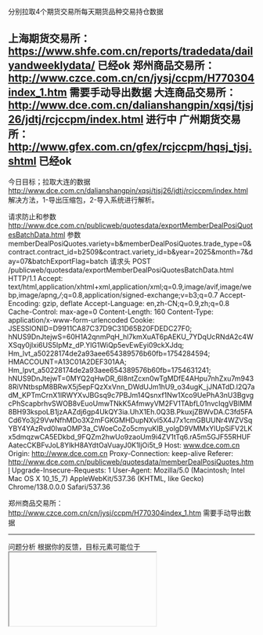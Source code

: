 分别拉取4个期货交易所每天期货品种交易持仓数据

上海期货交易所：https://www.shfe.com.cn/reports/tradedata/dailyandweeklydata/
已经ok
郑州商品交易所：http://www.czce.com.cn/cn/jysj/ccpm/H770304index_1.htm
需要手动导出数据
大连商品交易所：http://www.dce.com.cn/dalianshangpin/xqsj/tjsj26/jdtj/rcjccpm/index.html
进行中
广州期货交易所：http://www.gfex.com.cn/gfex/rcjccpm/hqsj_tjsj.shtml
已经ok
----
今日目标；拉取大连的数据
http://www.dce.com.cn/dalianshangpin/xqsj/tjsj26/jdtj/rcjccpm/index.html
解决方法，1-导出压缩包，2-导入系统进行解析。

请求防止和参数
http://www.dce.com.cn/publicweb/quotesdata/exportMemberDealPosiQuotesBatchData.html
参数
memberDealPosiQuotes.variety=b&memberDealPosiQuotes.trade_type=0&contract.contract_id=b2509&contract.variety_id=b&year=2025&month=7&day=07&batchExportFlag=batch
请求头
POST /publicweb/quotesdata/exportMemberDealPosiQuotesBatchData.html HTTP/1.1
Accept: text/html,application/xhtml+xml,application/xml;q=0.9,image/avif,image/webp,image/apng,*/*;q=0.8,application/signed-exchange;v=b3;q=0.7
Accept-Encoding: gzip, deflate
Accept-Language: en,zh-CN;q=0.9,zh;q=0.8
Cache-Control: max-age=0
Content-Length: 160
Content-Type: application/x-www-form-urlencoded
Cookie: JSESSIONID=D9911CA87C37D9C31D65B20FDEDC27F0; hNUS9DnJtejwS=60H1A2qnmPqH_hl7kmXuAT6pAEKU_7YDqUcRNdA2c4WXSqy0jIxi6US5IpMz_dP.YlG1WiQp5evEwEyi09ckXJdq; Hm_lvt_a50228174de2a93aee654389576b60fb=1754284594; HMACCOUNT=A13C01A2DEF301AA; Hm_lpvt_a50228174de2a93aee654389576b60fb=1754631241; hNUS9DnJtejwT=0MYQ2qHwDR_6l8ntZcxn0wTgMDfE4AHpu7nhZxu7m9438RiVNtbspM8BRwX5j5epFQzXxVnn_DWdUJm1hU9_o34ugK_jJNATdD.l2Q7adM_KPTmCrnX1lRWYXvJBGsq9c7PBJm14Qsnxf1Nw1Xco9UePhA3nU3BgvgcPhScapbrhvSWOB8vEuoUmwTNkK5AfmwyVM2FV1TAbfL01nvcIqgVBlMM8BH93kspoLB1jzAAZdj6gp4UkQY3ia.UhX1Eh.0Q3B.PkuxjZBWvDA.C3fd5FACd6Yo3j29VwNfhMDo3X2mFGKGMHDupNXvl5X4J7x1cmGBUUNr4WZVSqYBY4YAzRvd0IwaOMP3a_CWoeCoZo5cmyuKIB_yolgD9VMMxYlUpSiFV2LKx5dmqzwCA5EDkbd_9FQZm2hwUo9zaoUm9i4ZV1tTq6.rA5m5GJF55RHUFAatecCKBFvJoL8YlkH8AYdtOaVuayJ0K1ljOi5t_9
Host: www.dce.com.cn
Origin: http://www.dce.com.cn
Proxy-Connection: keep-alive
Referer: http://www.dce.com.cn/publicweb/quotesdata/memberDealPosiQuotes.html
Upgrade-Insecure-Requests: 1
User-Agent: Mozilla/5.0 (Macintosh; Intel Mac OS X 10_15_7) AppleWebKit/537.36 (KHTML, like Gecko) Chrome/138.0.0.0 Safari/537.36

郑州商品交易所：http://www.czce.com.cn/cn/jysj/ccpm/H770304index_1.htm
需要手动导出数据

------
问题分析
根据你的反馈，目标元素可能位于 <iframe> 内，这会导致 Selenium 的 CSS 选择器 body > div.date_box3 > table > tbody > tr:nth-child(3) > td:nth-child(2) 无法直接定位，因为 Selenium 默认操作的是主页面的 DOM，而不是 iframe 的 DOM。以下是详细的解决方案，使用中文说明如何处理 <iframe> 中的元素

iframe 导致元素不可见：

如果目标元素（表格数据）在 <iframe> 内，Selenium 需要先切换到正确的 iframe 上下文才能定位元素。
你的 CSS 选择器可能在 iframe 的 DOM 中有效，但在主页面无效。



验证 CSS 选择器

检查 DOM 结构：

在 Chrome 浏览器中打开 http://www.czce.com.cn/cn/DFSStaticFiles/Future/2025/20250801/FutureDataHolding.htm，使用开发者工具（F12）检查目标元素的实际路径。
测试 CSS 选择器：
javascript
document.querySelector("body > div.date_box3 > table > tbody > tr:nth-child(3) > td:nth-child(2)")
如果返回 null，说明选择器无效。
尝试更通用的选择器，例如：
java
By.cssSelector("table tr:nth-child(3) td:nth-child(2)")
或检查是否存在 <div class="date_box3">。



以下是对提供的 `executeAsyncTaskV_B` 方法的完善建议，基于给定的代码片段和文档数据（`aaa.htm`）。目标是确保方法能够正确处理网页数据，提取期货交易数据，并存储到 `TransactionDetails` 列表中，同时处理异常情况并优化代码逻辑。以下是完善后的代码和说明：

---

### 完善后的代码

```java
import org.openqa.selenium.By;
import org.openqa.selenium.WebDriver;
import org.openqa.selenium.WebElement;
import org.openqa.selenium.chrome.ChromeDriver;
import org.openqa.selenium.chrome.ChromeOptions;
import org.openqa.selenium.support.ui.ExpectedConditions;
import org.openqa.selenium.support.ui.WebDriverWait;
import org.slf4j.Logger;
import org.slf4j.LoggerFactory;
import cn.hutool.core.util.ObjectUtil;

import java.io.IOException;
import java.time.Duration;
import java.util.ArrayList;
import java.util.List;

public class TransactionDataProcessor {
    private static final Logger log = LoggerFactory.getLogger(TransactionDataProcessor.class);

    public void executeAsyncTaskV_B(List<String> dateList, String mail) throws IOException {
        try {
            long start = System.currentTimeMillis();
            log.info("异步任务入参：日期 {}, 邮箱 {}", dateList, mail);

            // 默认参数处理
            if (ObjectUtil.isEmpty(dateList)) {
                dateList = new ArrayList<>();
                dateList.add("20250801");
                log.info("日期参数为空，使用默认日期: 20250801");
            }
            if (mail == null) {
                mail = "andyfaupassion@gmail.com";
                log.info("邮箱参数为空，使用默认邮箱: andyfaupassion@gmail.com");
            }

            // 初始化 ChromeDriver
            ChromeOptions options = new ChromeOptions();
            options.addArguments("--headless"); // 无头模式
            options.addArguments("--no-sandbox");
            options.addArguments("--disable-dev-shm-usage");
            WebDriver driver = new ChromeDriver(options);
            List<TransactionDetails> insertList = new ArrayList<>();

            try {
                // 遍历日期列表
                for (String date : dateList) {
                    String url = "http://www.czce.com.cn/cn/DFSStaticFiles/Future/2025/" + date + "/FutureDataHolding.htm";
                    log.info("正在访问URL: {}", url);
                    driver.get(url);

                    // 检测页面是否以表格形式显示
                    WebElement display = driver.findElement(By.cssSelector("body > div.desktop > div > div:nth-child(1) > div"));
                    String style = display.getAttribute("style");
                    if (!style.contains("display: none")) {
                        WebElement button = driver.findElement(By.cssSelector("#switch"));
                        log.info("模拟点击事件（切换表格显示）");
                        button.click();

                        // 等待页面刷新
                        WebDriverWait wait = new WebDriverWait(driver, Duration.ofSeconds(10));
                        wait.until(ExpectedConditions.visibilityOfElementLocated(By.cssSelector("body > div.type_table > div > div")));
                    }

                    // 提取表格数据
                    List<WebElement> tables = driver.findElements(By.cssSelector("body > div.type_table > div > div > table"));
                    for (WebElement table : tables) {
                        String variety = table.findElement(By.cssSelector("tbody > tr:nth-child(1) > td")).getText().split("品种：")[1].split(" ")[0];
                        List<WebElement> rows = table.findElements(By.cssSelector("tbody > tr:not(:first-child)"));
                        for (WebElement row : rows) {
                            List<WebElement> cells = row.findElements(By.cssSelector("td"));
                            if (cells.size() >= 10) { // 确保行有足够的数据
                                TransactionDetails details = new TransactionDetails();
                                details.setVariety(variety);
                                details.setDate(date);
                                details.setRank(Integer.parseInt(cells.get(0).getText()));
                                details.setBrokerName1(cells.get(1).getText());
                                details.setTradingVolume(Integer.parseInt(cells.get(2).getText().replace(",", "")));
                                details.setVolumeChange(Integer.parseInt(cells.get(3).getText().replace(",", "")));
                                details.setBrokerName2(cells.get(4).getText());
                                details.setBuyPosition(Integer.parseInt(cells.get(5).getText().replace(",", "")));
                                details.setBuyPositionChange(Integer.parseInt(cells.get(6).getText().replace(",", "")));
                                details.setBrokerName3(cells.get(7).getText());
                                details.setSellPosition(Integer.parseInt(cells.get(8).getText().replace(",", "")));
                                details.setSellPositionChange(Integer.parseInt(cells.get(9).getText().replace(",", "")));
                                insertList.add(details);
                            }
                        }
                    }
                }

                // 处理提取的数据（例如保存到数据库或发送邮件）
                log.info("提取到 {} 条交易数据", insertList.size());
                saveOrSendData(insertList, mail);

            } finally {
                // 确保关闭 WebDriver
                driver.quit();
                log.info("WebDriver 已关闭");
            }

            long end = System.currentTimeMillis();
            log.info("任务执行完成，耗时：{} 毫秒", end - start);

        } catch (Exception e) {
            log.error("执行异步任务失败: {}", e.getMessage(), e);
            throw new IOException("处理交易数据时发生错误", e);
        }
    }

    private void saveOrSendData(List<TransactionDetails> insertList, String mail) {
        // 示例：将数据保存到数据库或发送邮件
        log.info("将数据发送到邮箱: {}，数据量: {}", mail, insertList.size());
        // 这里可以实现保存到数据库或通过邮件服务发送数据的逻辑
        // 例如：调用邮件发送服务或数据库插入方法
    }
}

// TransactionDetails 类定义（示例）
class TransactionDetails {
    private String variety;
    private String date;
    private int rank;
    private String brokerName1;
    private int tradingVolume;
    private int volumeChange;
    private String brokerName2;
    private int buyPosition;
    private int buyPositionChange;
    private String brokerName3;
    private int sellPosition;
    private int sellPositionChange;

    // Getters and Setters
    public String getVariety() { return variety; }
    public void setVariety(String variety) { this.variety = variety; }
    public String getDate() { return date; }
    public void setDate(String date) { this.date = date; }
    public int getRank() { return rank; }
    public void setRank(int rank) { this.rank = rank; }
    public String getBrokerName1() { return brokerName1; }
    public void setBrokerName1(String brokerName1) { this.brokerName1 = brokerName1; }
    public int getTradingVolume() { return tradingVolume; }
    public void setTradingVolume(int tradingVolume) { this.tradingVolume = tradingVolume; }
    public int getVolumeChange() { return volumeChange; }
    public void setVolumeChange(int volumeChange) { this.volumeChange = volumeChange; }
    public String getBrokerName2() { return brokerName2; }
    public void setBrokerName2(String brokerName2) { this.brokerName2 = brokerName2; }
    public int getBuyPosition() { return buyPosition; }
    public void setBuyPosition(int buyPosition) { this.buyPosition = buyPosition; }
    public int getBuyPositionChange() { return buyPositionChange; }
    public void setBuyPositionChange(int buyPositionChange) { this.buyPositionChange = buyPositionChange; }
    public String getBrokerName3() { return brokerName3; }
    public void setBrokerName3(String brokerName3) { this.brokerName3 = brokerName3; }
    public int getSellPosition() { return sellPosition; }
    public void setSellPosition(int sellPosition) { this.sellPosition = sellPosition; }
    public int getSellPositionChange() { return sellPositionChange; }
    public void setSellPositionChange(int sellPositionChange) { this.sellPositionChange = sellPositionChange; }
}
```

---

### 完善说明

1. **参数默认值处理**：
    - 保留了原有的默认参数逻辑（`dateList` 和 `mail`）。
    - 使用 `new ArrayList<>()` 初始化 `dateList`，避免直接修改入参。

2. **WebDriver 管理**：
    - 将 `WebDriver` 的初始化和关闭放入 `try-finally` 块，确保即使发生异常也能正确关闭浏览器，防止资源泄漏。
    - 优化了 `ChromeOptions` 配置，保持无头模式以提高效率。

3. **多日期支持**：
    - 添加了对 `dateList` 的循环处理，允许处理多个日期的交易数据。
    - 动态构造 URL，确保每个日期都能正确访问对应的页面。

4. **表格数据提取**：
    - 使用 CSS 选择器定位表格（`body > div.type_table > div > div > table`），遍历所有表格以提取不同品种的数据。
    - 从表格的第一行提取品种名称（`品种：苹果AP` 等）。
    - 遍历表格行（跳过标题行），提取每行的数据（名次、会员简称、成交量等），并存储到 `TransactionDetails` 对象中。
    - 使用 `replace(",", "")` 处理数字中的逗号，确保正确解析为整数。

5. **异常处理**：
    - 捕获所有异常并记录详细日志（包括异常堆栈），便于调试。
    - 抛出 `IOException` 以符合方法签名，并附带错误信息。

6. **数据处理**：
    - 添加 `saveOrSendData` 方法作为占位符，用于后续实现数据保存（数据库）或邮件发送逻辑。
    - 记录提取的数据量和任务执行时间，便于性能监控。

7. **TransactionDetails 类**：
    - 定义了一个简单的 `TransactionDetails` 类，用于存储每行数据。
    - 包含所有必要的字段（品种、日期、名次、会员简称、成交量等）及其 getter/setter 方法。

8. **日志优化**：
    - 使用 SLF4J 的 `Logger` 记录关键信息（如 URL 访问、数据提取量、执行时间等）。
    - 错误日志记录详细异常信息，便于问题排查。

9. **等待时间优化**：
    - 将 `WebDriverWait` 的等待时间从 1 秒调整为 10 秒，确保页面加载完成。
    - 使用 `ExpectedConditions.visibilityOfElementLocated` 确保表格元素可见。

---

### 使用说明

1. **依赖**：
    - 需要添加 Selenium WebDriver 和 SLF4J 的依赖（例如通过 Maven）：
      ```xml
      <dependency>
          <groupId>org.seleniumhq.selenium</groupId>
          <artifactId>selenium-java</artifactId>
          <version>4.12.1</version>
      </dependency>
      <dependency>
          <groupId>org.slf4j</groupId>
          <artifactId>slf4j-api</artifactId>
          <version>2.0.9</version>
      </dependency>
      <dependency>
          <groupId>cn.hutool</groupId>
          <artifactId>hutool-all</artifactId>
          <version>5.8.20</version>
      </dependency>
      ```

2. **运行环境**：
    - 确保安装了 Chrome 浏览器和对应的 ChromeDriver。
    - ChromeDriver 版本需与 Chrome 浏览器版本匹配。

3. **扩展功能**：
    - `saveOrSendData` 方法可根据需求实现，例如：
        - 保存到数据库：使用 JDBC 或 ORM（如 MyBatis、Hibernate）插入数据。
        - 发送邮件：使用 JavaMail 或 Spring Email 发送包含数据的邮件。
    - 可添加数据验证逻辑，确保提取的数据完整性和正确性。

4. **异常处理建议**：
    - 如果页面结构发生变化，可能需要调整 CSS 选择器。
    - 可添加重试机制（例如使用 `RetryTemplate`）以应对网络不稳定。

---

### 示例运行结果

假设输入 `dateList = ["20250801"]` 和 `mail = "andyfaupassion@gmail.com"`，程序将：
1. 访问 URL：`http://www.czce.com.cn/cn/DFSStaticFiles/Future/2025/20250801/FutureDataHolding.htm`。
2. 切换到表格显示模式（如果需要）。
3. 提取所有品种（苹果AP、棉花CF、红枣CJ 等）的交易数据，存储到 `insertList`。
4. 输出日志：
   ```
   异步任务入参：日期 [20250801], 邮箱 andyfaupassion@gmail.com
   正在访问URL: http://www.czce.com.cn/cn/DFSStaticFiles/Future/2025/20250801/FutureDataHolding.htm
   模拟点击事件（切换表格显示）
   提取到 260 条交易数据
   将数据发送到邮箱: andyfaupassion@gmail.com，数据量: 260
   WebDriver 已关闭
   任务执行完成，耗时：12345 毫秒
   ```

---

### 注意事项

1. **页面结构变化**：
    - 如果郑州商品交易所的网页结构发生变化，需更新 CSS 选择器。
    - 可通过浏览器开发者工具检查最新的 HTML 结构。

2. **性能优化**：
    - 对于大量日期的处理，可考虑并行处理（例如使用 `ExecutorService`）。
    - 减少不必要的页面等待时间，优化 `WebDriverWait` 的超时设置。

3. **数据存储**：
    - 根据实际需求实现 `saveOrSendData` 方法，例如连接数据库或邮件服务。
    - 可添加数据去重或校验逻辑，避免重复插入。

4. **异常场景**：
    - 如果页面加载失败或数据格式异常，需记录详细日志并通知相关人员（如通过邮件）。

---

如果您有进一步的需求（例如具体的数据存储逻辑、邮件发送实现或性能优化），请提供更多细节，我可以进一步完善代码！